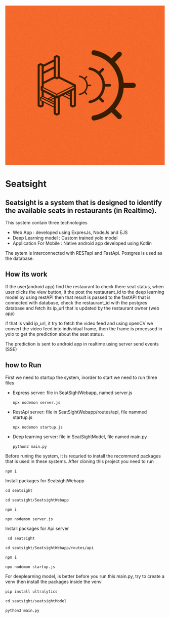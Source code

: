 ![Seatsight Logo](SeatsightWebApp/public/img/seatsight.png)
# Seatsight
## Seatsight is a system that is designed to identify the available seats in restaurants (in Realtime). 
This system contain three technologies
- Web App : developed using ExpresJs, NodeJs and EJS
- Deep Learning model : Custom trained yolo model
- Application For Mobile : Native android app developed using Kotlin

The sytem is interconnected with RESTapi and FastApi. Postgres is used as the database.

## How its work
If the user(android app) find the restaurant to check there seat status, when user clicks the view button, it the post the restaurant_id to the deep learning model by using restAPI
then that result is passed to the fastAPI that is connected with database, check the restaurant_id with the postgres database and fetch its ip_url that is updated by the restaurant owner (web app)

if that is vaild ip_url, it try to fetch the video feed and using openCV we convert the video feed into individual frame, then the frame is processed in yolo to get the prediction about the
seat status.

The prediction is sent to android app in realtime using server send events (SSE)


## how to Run

First we need to startup the system, inorder to start we need to run three files
- Express server: file in SeatSightWebapp, named server.js
  ```
  npx nodemon server.js
  ```
- RestApi server: file in SeatSightWebapp/routes/api, file nammed startup.js
  ```
  npx nodemon startup.js
  ```
- Deep learning server: file in SeatSightModel, file named main.py
  ```
  python3 main.py
  ```

Before runing the system, it is requried to install the recommend packages that is used in these systems. After cloning this project you need to run
  ```
  npm i
  ```
Install packages for SeatsightWebapp
  ```
  cd seatsight
  ```
  ```
  cd seatsight/SeatsightWebapp
  ```
  ```
  npm i
  ```
  ```
  npx nodemon server.js
  ```
Install packages for Api server
 ```
  cd seatsight
  ```
  ```
  cd seatsight/SeatsightWebapp/routes/api
  ```
  ```
  npm i
  ```
  ```
  npx nodemon startup.js
  ```
For deeplearning model, is better before you run this main.py, try to create a venv then install the packages
inside the venv
  ```
 pip install ultralytics
  ```
  ```
  cd seatsight/seatsightModel
  ```
  ```
  python3 main.py
  ```


